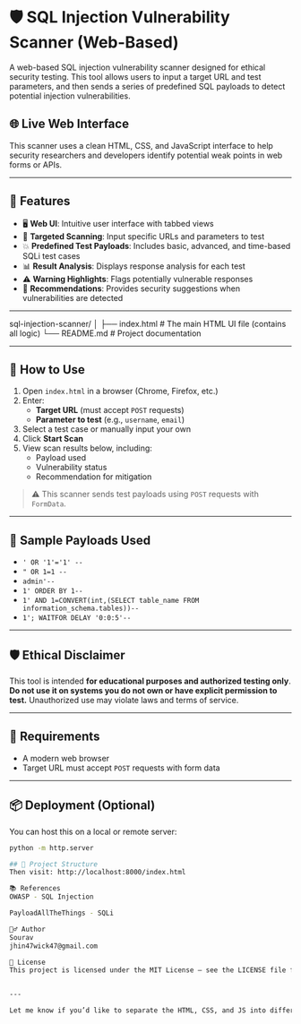 # 🛡️ SQL Injection Vulnerability Scanner (Web-Based)

A web-based SQL injection vulnerability scanner designed for ethical security testing. This tool allows users to input a target URL and test parameters, and then sends a series of predefined SQL payloads to detect potential injection vulnerabilities.

## 🌐 Live Web Interface

This scanner uses a clean HTML, CSS, and JavaScript interface to help security researchers and developers identify potential weak points in web forms or APIs.

---

## 📸 Features

- 🖥️ **Web UI**: Intuitive user interface with tabbed views
- 🎯 **Targeted Scanning**: Input specific URLs and parameters to test
- 💥 **Predefined Test Payloads**: Includes basic, advanced, and time-based SQLi test cases
- 📊 **Result Analysis**: Displays response analysis for each test
- ⚠️ **Warning Highlights**: Flags potentially vulnerable responses
- 🧠 **Recommendations**: Provides security suggestions when vulnerabilities are detected

---
sql-injection-scanner/
│
├── index.html # The main HTML UI file (contains all logic)
└── README.md # Project documentation

---

## 🚀 How to Use

1. Open `index.html` in a browser (Chrome, Firefox, etc.)
2. Enter:
   - **Target URL** (must accept `POST` requests)
   - **Parameter to test** (e.g., `username`, `email`)
3. Select a test case or manually input your own
4. Click **Start Scan**
5. View scan results below, including:
   - Payload used
   - Vulnerability status
   - Recommendation for mitigation

> ⚠️ This scanner sends test payloads using `POST` requests with `FormData`.

---

## 🧪 Sample Payloads Used

- `' OR '1'='1' --`
- `" OR 1=1 --`
- `admin'--`
- `1' ORDER BY 1--`
- `1' AND 1=CONVERT(int,(SELECT table_name FROM information_schema.tables))--`
- `1'; WAITFOR DELAY '0:0:5'--`

---

## 🛡️ Ethical Disclaimer

This tool is intended **for educational purposes and authorized testing only**.  
**Do not use it on systems you do not own or have explicit permission to test.** Unauthorized use may violate laws and terms of service.

---

## 🧰 Requirements

- A modern web browser
- Target URL must accept `POST` requests with form data

---

## 📦 Deployment (Optional)

You can host this on a local or remote server:

```bash
python -m http.server

## 📁 Project Structure
Then visit: http://localhost:8000/index.html

📚 References
OWASP - SQL Injection

PayloadAllTheThings - SQLi

🙋‍♂️ Author
Sourav 
jhin47wick47@gmail.com

📝 License
This project is licensed under the MIT License – see the LICENSE file for details.


---

Let me know if you’d like to separate the HTML, CSS, and JS into different files, or if you want a Python/Flask backend to go with it.
